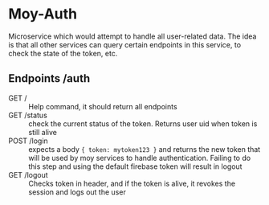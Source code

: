 # Moy-Auth

Microservice which would attempt to handle all user-related data.
The idea is that all other services can query certain endpoints in this service, to check the state of the token, etc.

## Endpoints /auth
<dl>
    <dt>GET /</dt>
    <dd>Help command, it should return all endpoints</dd>
    <dt>GET /status</dt>
    <dd>check the current status of the token. Returns user uid when token is still alive</dd>
    <dt>POST /login</dt>
    <dd>expects a body <code>{ token: mytoken123 }</code> and returns the new token that will be used by moy services to handle authentication. Failing to do this step and using the default firebase token will result in logout</dd>
    <dt>GET /logout</dt>
    <dd>Checks token in header, and if the token is alive, it revokes the session and logs out the user</dd>
</dl>
